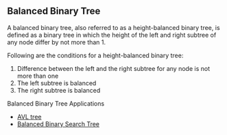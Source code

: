 ## Balanced Binary Tree

A balanced binary tree, also referred to as a height-balanced binary tree, is defined as a binary tree in which the height of the left and right subtree of any node differ by not more than 1.

Following are the conditions for a height-balanced binary tree:
1. Difference between the left and the right subtree for any node is not more than one
2. The left subtree is balanced
3. The right subtree is balanced

Balanced Binary Tree Applications
- [AVL tree](./AVL_Tree.md)
- [Balanced Binary Search Tree](./Binary_Search_Tree.md)